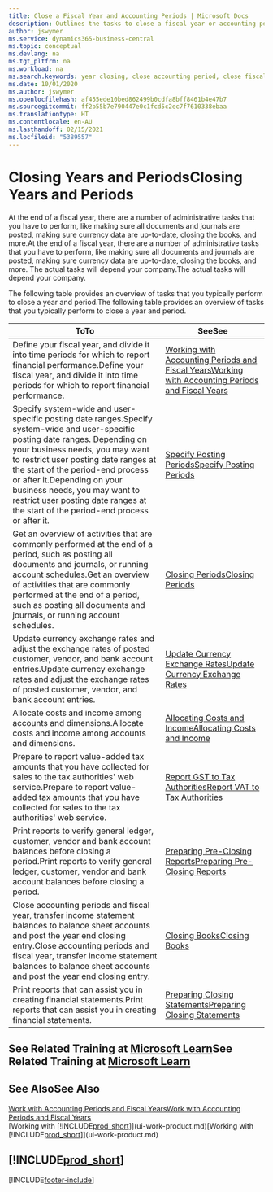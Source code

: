 ```yaml
---
title: Close a Fiscal Year and Accounting Periods | Microsoft Docs
description: Outlines the tasks to close a fiscal year or accounting period, for example, making sure documents and journals are posted and verifying bank balances.
author: jswymer
ms.service: dynamics365-business-central
ms.topic: conceptual
ms.devlang: na
ms.tgt_pltfrm: na
ms.workload: na
ms.search.keywords: year closing, close accounting period, close fiscal year, bank account detailed trial balance
ms.date: 10/01/2020
ms.author: jswymer
ms.openlocfilehash: af455ede10bed862499b0cdfa8bff8461b4e47b7
ms.sourcegitcommit: ff2b55b7e790447e0c1fcd5c2ec7f7610338ebaa
ms.translationtype: HT
ms.contentlocale: en-AU
ms.lasthandoff: 02/15/2021
ms.locfileid: "5389557"
---
```

# <a name="closing-years-and-periods"></a><span data-ttu-id="7ee2a-103">Closing Years and Periods</span><span class="sxs-lookup"><span data-stu-id="7ee2a-103">Closing Years and Periods</span></span>

<span data-ttu-id="7ee2a-104">At the end of a fiscal year, there are a number of administrative tasks that you have to perform, like making sure all documents and journals are posted, making sure currency data are up-to-date, closing the books, and more.</span><span class="sxs-lookup"><span data-stu-id="7ee2a-104">At the end of a fiscal year, there are a number of administrative tasks that you have to perform, like making sure all documents and journals are posted, making sure currency data are up-to-date, closing the books, and more.</span></span> <span data-ttu-id="7ee2a-105">The actual tasks will depend your company.</span><span class="sxs-lookup"><span data-stu-id="7ee2a-105">The actual tasks will depend your company.</span></span>

<span data-ttu-id="7ee2a-106">The following table provides an overview of tasks that you typically perform to close a year and period.</span><span class="sxs-lookup"><span data-stu-id="7ee2a-106">The following table provides an overview of tasks that you typically perform to close a year and period.</span></span>

| <span data-ttu-id="7ee2a-107">To</span><span class="sxs-lookup"><span data-stu-id="7ee2a-107">To</span></span> | <span data-ttu-id="7ee2a-108">See</span><span class="sxs-lookup"><span data-stu-id="7ee2a-108">See</span></span> |
| --- | --- |
| <span data-ttu-id="7ee2a-109">Define your fiscal year, and divide it into time periods for which to report financial performance.</span><span class="sxs-lookup"><span data-stu-id="7ee2a-109">Define your fiscal year, and divide it into time periods for which to report financial performance.</span></span> | [<span data-ttu-id="7ee2a-110">Working with Accounting Periods and Fiscal Years</span><span class="sxs-lookup"><span data-stu-id="7ee2a-110">Working with Accounting Periods and Fiscal Years</span></span>](finance-accounting-periods-and-fiscal-years.md)|
| <span data-ttu-id="7ee2a-111">Specify system-wide and user-specific posting date ranges.</span><span class="sxs-lookup"><span data-stu-id="7ee2a-111">Specify system-wide and user-specific posting date ranges.</span></span> <span data-ttu-id="7ee2a-112">Depending on your business needs, you may want to restrict user posting date ranges at the start of the period-end process or after it.</span><span class="sxs-lookup"><span data-stu-id="7ee2a-112">Depending on your business needs, you may want to restrict user posting date ranges at the start of the period-end process or after it.</span></span> |[<span data-ttu-id="7ee2a-113">Specify Posting Periods</span><span class="sxs-lookup"><span data-stu-id="7ee2a-113">Specify Posting Periods</span></span>](finance-how-specify-posting-periods.md) |
| <span data-ttu-id="7ee2a-114">Get an overview of activities that are commonly performed at the end of a period, such as posting all documents and journals, or running account schedules.</span><span class="sxs-lookup"><span data-stu-id="7ee2a-114">Get an overview of activities that are commonly performed at the end of a period, such as posting all documents and journals, or running account schedules.</span></span> |[<span data-ttu-id="7ee2a-115">Closing Periods</span><span class="sxs-lookup"><span data-stu-id="7ee2a-115">Closing Periods</span></span>](year-how-complete-period-end-processes.md) |
| <span data-ttu-id="7ee2a-116">Update currency exchange rates and adjust the exchange rates of posted customer, vendor, and bank account entries.</span><span class="sxs-lookup"><span data-stu-id="7ee2a-116">Update currency exchange rates and adjust the exchange rates of posted customer, vendor, and bank account entries.</span></span> |[<span data-ttu-id="7ee2a-117">Update Currency Exchange Rates</span><span class="sxs-lookup"><span data-stu-id="7ee2a-117">Update Currency Exchange Rates</span></span>](finance-how-update-currencies.md) |
| <span data-ttu-id="7ee2a-118">Allocate costs and income among accounts and dimensions.</span><span class="sxs-lookup"><span data-stu-id="7ee2a-118">Allocate costs and income among accounts and dimensions.</span></span> |[<span data-ttu-id="7ee2a-119">Allocating Costs and Income</span><span class="sxs-lookup"><span data-stu-id="7ee2a-119">Allocating Costs and Income</span></span>](year-allocate-costs-income.md) |
| <span data-ttu-id="7ee2a-120">Prepare to report value-added tax amounts that you have collected for sales to the tax authorities' web service.</span><span class="sxs-lookup"><span data-stu-id="7ee2a-120">Prepare to report value-added tax amounts that you have collected for sales to the tax authorities' web service.</span></span> |[<span data-ttu-id="7ee2a-121">Report GST to Tax Authorities</span><span class="sxs-lookup"><span data-stu-id="7ee2a-121">Report VAT to Tax Authorities</span></span>](finance-how-report-vat.md)|
| <span data-ttu-id="7ee2a-122">Print reports to verify general ledger, customer, vendor and bank account balances before closing a period.</span><span class="sxs-lookup"><span data-stu-id="7ee2a-122">Print reports to verify general ledger, customer, vendor and bank account balances before closing a period.</span></span> |[<span data-ttu-id="7ee2a-123">Preparing Pre-Closing Reports</span><span class="sxs-lookup"><span data-stu-id="7ee2a-123">Preparing Pre-Closing Reports</span></span>](year-prepare-preclose-reports.md) |
| <span data-ttu-id="7ee2a-124">Close accounting periods and fiscal year, transfer income statement balances to balance sheet accounts and post the year end closing entry.</span><span class="sxs-lookup"><span data-stu-id="7ee2a-124">Close accounting periods and fiscal year, transfer income statement balances to balance sheet accounts and post the year end closing entry.</span></span> |[<span data-ttu-id="7ee2a-125">Closing Books</span><span class="sxs-lookup"><span data-stu-id="7ee2a-125">Closing Books</span></span>](year-close-books.md) |
| <span data-ttu-id="7ee2a-126">Print reports that can assist you in creating financial statements.</span><span class="sxs-lookup"><span data-stu-id="7ee2a-126">Print reports that can assist you in creating financial statements.</span></span> |[<span data-ttu-id="7ee2a-127">Preparing Closing Statements</span><span class="sxs-lookup"><span data-stu-id="7ee2a-127">Preparing Closing Statements</span></span>](year-prepare-close-statement.md) |

## <a name="see-related-training-at-microsoft-learn"></a><span data-ttu-id="7ee2a-128">See Related Training at [Microsoft Learn](/learn/modules/close-fiscal-year-dynamics-365-business-central/index)</span><span class="sxs-lookup"><span data-stu-id="7ee2a-128">See Related Training at [Microsoft Learn](/learn/modules/close-fiscal-year-dynamics-365-business-central/index)</span></span>

## <a name="see-also"></a><span data-ttu-id="7ee2a-129">See Also</span><span class="sxs-lookup"><span data-stu-id="7ee2a-129">See Also</span></span>

[<span data-ttu-id="7ee2a-130">Work with Accounting Periods and Fiscal Years</span><span class="sxs-lookup"><span data-stu-id="7ee2a-130">Work with Accounting Periods and Fiscal Years</span></span>](finance-accounting-periods-and-fiscal-years.md)  
<span data-ttu-id="7ee2a-131">[Working with [!INCLUDE[prod_short](includes/prod_short.md)]](ui-work-product.md)</span><span class="sxs-lookup"><span data-stu-id="7ee2a-131">[Working with [!INCLUDE[prod_short](includes/prod_short.md)]](ui-work-product.md)</span></span>

## [!INCLUDE[prod_short](includes/free_trial_md.md)]  


[!INCLUDE[footer-include](includes/footer-banner.md)]